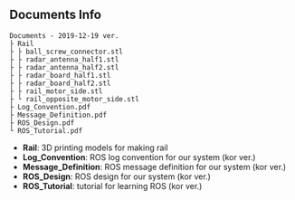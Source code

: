 ## Documents Info

```
Documents - 2019-12-19 ver.
├ Rail
├ ├ ball_screw_connector.stl
├ ├ radar_antenna_half1.stl
├ ├ radar_antenna_half2.stl
├ ├ radar_board_half1.stl
├ ├ radar_board_half2.stl
├ ├ rail_motor_side.stl
├ └ rail_opposite_motor_side.stl
├ Log_Convention.pdf
├ Message_Definition.pdf
├ ROS_Design.pdf
└ ROS_Tutorial.pdf
```
* **Rail**: 3D printing models for making rail
* **Log_Convention**: ROS log convention for our system (kor ver.)
* **Message_Definition**: ROS message definition for our system (kor ver.)
* **ROS_Design**: ROS design for our system (kor ver.)
* **ROS_Tutorial**: tutorial for learning ROS (kor ver.)
